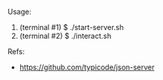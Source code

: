 Usage:

1. (terminal #1) $ ./start-server.sh
2. (terminal #2) $ ./interact.sh

Refs:

* https://github.com/typicode/json-server
